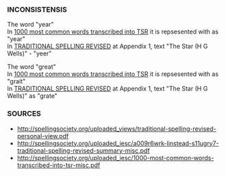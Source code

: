 ### INCONSISTENSIS
The word "year"   
In [1000 most common words transcribed into TSR](http://spellingsociety.org/uploaded_iesc/1000-most-common-words-transcribed-into-tsr-misc.pdf) it is repsesented with as "year"   
In [TRADITIONAL SPELLING REVISED](http://spellingsociety.org/uploaded_views/traditional-spelling-revised-personal-view.pdf) at Appendix 1, text "The Star (H G Wells)" - "yeer"

The word "great"   
In [1000 most common words transcribed into TSR](http://spellingsociety.org/uploaded_iesc/1000-most-common-words-transcribed-into-tsr-misc.pdf) it is repsesented with as "grait"   
In [TRADITIONAL SPELLING REVISED](http://spellingsociety.org/uploaded_views/traditional-spelling-revised-personal-view.pdf) at Appendix 1, text "The Star (H G Wells)" as "grate"

















### SOURCES
 - http://spellingsociety.org/uploaded_views/traditional-spelling-revised-personal-view.pdf
 - http://spellingsociety.org/uploaded_iesc/a009r6wrk-linstead-s11ugry7-traditional-spelling-revised-summary-misc.pdf
 - http://spellingsociety.org/uploaded_iesc/1000-most-common-words-transcribed-into-tsr-misc.pdf